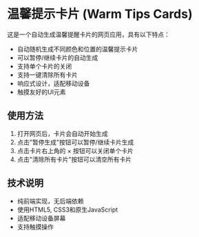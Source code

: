 # 温馨提示卡片 (Warm Tips Cards)

这是一个自动生成温馨提醒卡片的网页应用，具有以下特点：

- 自动随机生成不同颜色和位置的温馨提示卡片
- 可以暂停/继续卡片的自动生成
- 支持单个卡片的关闭
- 支持一键清除所有卡片
- 响应式设计，适配移动设备
- 触摸友好的UI元素

## 使用方法

1. 打开网页后，卡片会自动开始生成
2. 点击"暂停生成"按钮可以暂停/继续卡片生成
3. 点击卡片右上角的 × 按钮可以关闭单个卡片
4. 点击"清除所有卡片"按钮可以清空所有卡片

## 技术说明

- 纯前端实现，无后端依赖
- 使用HTML5, CSS3和原生JavaScript
- 适配移动设备屏幕
- 支持触摸操作